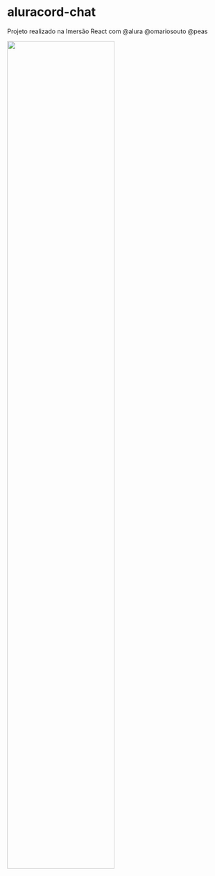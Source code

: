 # aluracord-chat

Projeto realizado na Imersão React com @alura @omariosouto @peas

<div> 
    <img width="70%" src="https://i.imgur.com/Xe6Itvg.png" />
</div>
